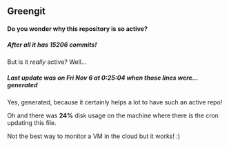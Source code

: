## Greengit

#### Do you wonder why this repository is so active?

##### After all it has 15206 commits!

But is it *really* active? Well...

##### Last update was on Fri Nov 6 at 0:25:04 when those lines were... generated

Yes, generated, because it certainly helps a lot to have such an active repo!

Oh and there was **24%** disk usage on the machine
where there is the cron updating this file.

Not the best way to monitor a VM in the cloud but it works! :)
